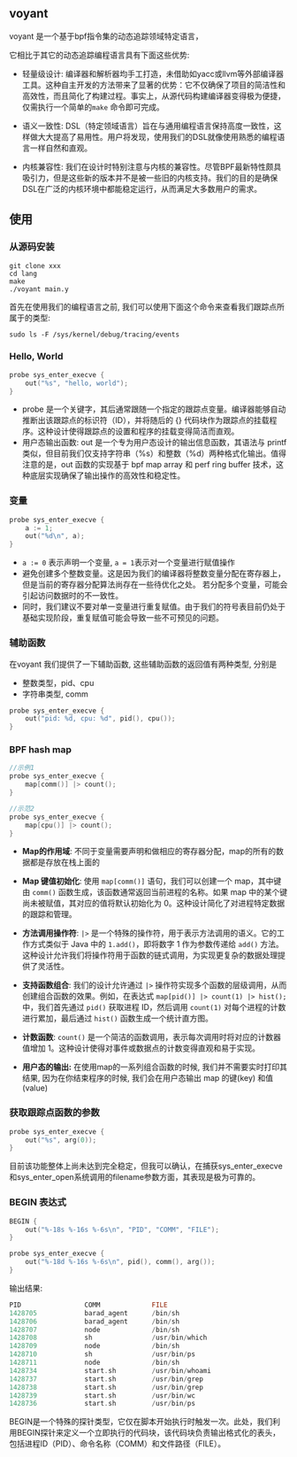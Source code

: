 ## voyant

voyant 是一个基于bpf指令集的动态追踪领域特定语言，

它相比于其它的动态追踪编程语言具有下面这些优势:

- 轻量级设计: 编译器和解析器均手工打造，未借助如yacc或llvm等外部编译器工具。这种自主开发的方法带来了显著的优势：它不仅确保了项目的简洁性和高效性，而且简化了构建过程。事实上，从源代码构建编译器变得极为便捷，仅需执行一个简单的`make` 命令即可完成。

- 语义一致性: DSL（特定领域语言）旨在与通用编程语言保持高度一致性，这样做大大提高了易用性。用户将发现，使用我们的DSL就像使用熟悉的编程语言一样自然和直观。

- 内核兼容性: 我们在设计时特别注意与内核的兼容性。尽管BPF最新特性颇具吸引力，但是这些新的版本并不是被一些旧的内核支持。我们的目的是确保DSL在广泛的内核环境中都能稳定运行，从而满足大多数用户的需求。

## 使用

### 从源码安装
```shell
git clone xxx
cd lang
make
./voyant main.y
```

首先在使用我们的编程语言之前, 我们可以使用下面这个命令来查看我们跟踪点所属于的类型:
```shell
sudo ls -F /sys/kernel/debug/tracing/events
```

### Hello, World

```c
probe sys_enter_execve {
    out("%s", "hello, world");
}
```
- probe 是一个关键字，其后通常跟随一个指定的跟踪点变量。编译器能够自动推断出该跟踪点的标识符（ID），并将随后的 {} 代码块作为跟踪点的挂载程序。这种设计使得跟踪点的设置和程序的挂载变得简洁而直观。
- 用户态输出函数: out 是一个专为用户态设计的输出信息函数，其语法与 printf 类似，但目前我们仅支持字符串（%s）和整数（%d）两种格式化输出。值得注意的是，out 函数的实现基于 bpf map array 和 perf ring buffer 技术，这种底层实现确保了输出操作的高效性和稳定性。


### 变量

```c
probe sys_enter_execve {
    a := 1;
    out("%d\n", a);
}
```
- `a := 0` 表示声明一个变量, `a = 1`表示对一个变量进行赋值操作
-  避免创建多个整数变量。这是因为我们的编译器将整数变量分配在寄存器上，但是当前的寄存器分配算法尚存在一些待优化之处。
   若分配多个变量，可能会引起访问数据时的不一致性。
-  同时，我们建议不要对单一变量进行重复赋值。由于我们的符号表目前仍处于基础实现阶段，重复赋值可能会导致一些不可预见的问题。


### 辅助函数

在voyant 我们提供了一下辅助函数, 这些辅助函数的返回值有两种类型, 分别是
- 整数类型，pid、cpu
- 字符串类型, comm

```c
probe sys_enter_execve {
    out("pid: %d, cpu: %d", pid(), cpu());
}
```

### BPF hash map

```c
//示例1
probe sys_enter_execve {
    map[comm()] |> count();
}

//示范2
probe sys_enter_execve {
    map[cpu()] |> count();
}
```
- **Map的作用域**: 不同于变量需要声明和做相应的寄存器分配，map的所有的数据都是存放在栈上面的

- **Map 键值初始化**: 使用 `map[comm()]` 语句，我们可以创建一个 map，其中键由 `comm()` 函数生成，该函数通常返回当前进程的名称。如果 map 中的某个键尚未被赋值，其对应的值将默认初始化为 0。这种设计简化了对进程特定数据的跟踪和管理。

- **方法调用操作符**: `|>` 是一个特殊的操作符，用于表示方法调用的语义。它的工作方式类似于 Java 中的 `1.add()`，即将数字 1 作为参数传递给 `add()` 方法。这种设计允许我们将操作符用于函数的链式调用，为实现更复杂的数据处理提供了灵活性。

- **支持函数组合**: 我们的设计允许通过 `|>` 操作符实现多个函数的层级调用，从而创建组合函数的效果。例如，在表达式 `map[pid()] |> count(1) |> hist();` 中，我们首先通过 `pid()` 获取进程 ID，然后调用 `count(1)` 对每个进程的计数进行累加，最后通过 `hist()` 函数生成一个统计直方图。

- **计数函数**: `count()` 是一个简洁的函数调用，表示每次调用时将对应的计数器值增加 1。这种设计使得对事件或数据点的计数变得直观和易于实现。

- **用户态的输出:** 在使用map的一系列组合函数的时候, 我们并不需要实时打印其结果, 因为在你结束程序的时候, 我们会在用户态输出 map 的键(key) 和值(value)

### 获取跟踪点函数的参数

```c
probe sys_enter_execve {
    out("%s", arg(0));
}
```
目前该功能整体上尚未达到完全稳定，但我可以确认，在捕获sys_enter_execve和sys_enter_open系统调用的filename参数方面，其表现是极为可靠的。


### BEGIN 表达式

```c
BEGIN {
    out("%-18s %-16s %-6s\n", "PID", "COMM", "FILE");
}

probe sys_enter_execve {
    out("%-18d %-16s %-6s\n", pid(), comm(), arg());
}
```
输出结果:
```c
PID                COMM             FILE  
1428705            barad_agent      /bin/sh
1428706            barad_agent      /bin/sh
1428707            node             /bin/sh
1428708            sh               /usr/bin/which
1428709            node             /bin/sh
1428710            sh               /usr/bin/ps
1428711            node             /bin/sh
1428734            start.sh         /usr/bin/whoami
1428737            start.sh         /usr/bin/grep
1428738            start.sh         /usr/bin/grep
1428739            start.sh         /usr/bin/wc
1428736            start.sh         /usr/bin/ps
```
BEGIN是一个特殊的探针类型，它仅在脚本开始执行时触发一次。此处，我们利用BEGIN探针来定义一个立即执行的代码块，该代码块负责输出格式化的表头，包括进程ID（PID）、命令名称（COMM）和文件路径（FILE）。